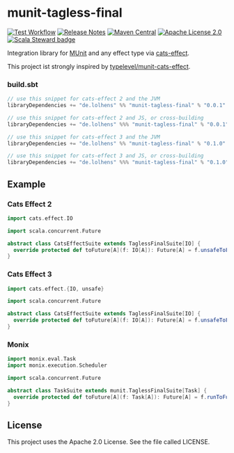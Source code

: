 # munit-tagless-final
[![Test Workflow](https://github.com/LolHens/munit-tagless-final/workflows/test/badge.svg)](https://github.com/LolHens/munit-tagless-final/actions?query=workflow%3Atest)
[![Release Notes](https://img.shields.io/github/release/LolHens/munit-tagless-final.svg?maxAge=3600)](https://github.com/LolHens/munit-tagless-final/releases/latest)
[![Maven Central](https://img.shields.io/maven-central/v/de.lolhens/munit-tagless-final_2.13)](https://search.maven.org/artifact/de.lolhens/munit-tagless-final_2.13)
[![Apache License 2.0](https://img.shields.io/github/license/LolHens/munit-tagless-final.svg?maxAge=3600)](https://www.apache.org/licenses/LICENSE-2.0)
[![Scala Steward badge](https://img.shields.io/badge/Scala_Steward-helping-blue.svg?style=flat&logo=data:image/png;base64,iVBORw0KGgoAAAANSUhEUgAAAA4AAAAQCAMAAAARSr4IAAAAVFBMVEUAAACHjojlOy5NWlrKzcYRKjGFjIbp293YycuLa3pYY2LSqql4f3pCUFTgSjNodYRmcXUsPD/NTTbjRS+2jomhgnzNc223cGvZS0HaSD0XLjbaSjElhIr+AAAAAXRSTlMAQObYZgAAAHlJREFUCNdNyosOwyAIhWHAQS1Vt7a77/3fcxxdmv0xwmckutAR1nkm4ggbyEcg/wWmlGLDAA3oL50xi6fk5ffZ3E2E3QfZDCcCN2YtbEWZt+Drc6u6rlqv7Uk0LdKqqr5rk2UCRXOk0vmQKGfc94nOJyQjouF9H/wCc9gECEYfONoAAAAASUVORK5CYII=)](https://scala-steward.org)

Integration library for [MUnit](https://scalameta.org/munit/) and any effect type via [cats-effect](https://github.com/typelevel/cats-effect/).

This project ist strongly inspired by [typelevel/munit-cats-effect](https://github.com/typelevel/munit-cats-effect).

### build.sbt
```sbt
// use this snippet for cats-effect 2 and the JVM
libraryDependencies += "de.lolhens" %% "munit-tagless-final" % "0.0.1" % Test

// use this snippet for cats-effect 2 and JS, or cross-building
libraryDependencies += "de.lolhens" %%% "munit-tagless-final" % "0.0.1" % Test

// use this snippet for cats-effect 3 and the JVM
libraryDependencies += "de.lolhens" %% "munit-tagless-final" % "0.1.0" % Test

// use this snippet for cats-effect 3 and JS, or cross-building
libraryDependencies += "de.lolhens" %%% "munit-tagless-final" % "0.1.0" % Test
```

## Example
### Cats Effect 2
```scala
import cats.effect.IO

import scala.concurrent.Future

abstract class CatsEffectSuite extends TaglessFinalSuite[IO] {
  override protected def toFuture[A](f: IO[A]): Future[A] = f.unsafeToFuture()
}
```

### Cats Effect 3
```scala
import cats.effect.{IO, unsafe}

import scala.concurrent.Future

abstract class CatsEffectSuite extends TaglessFinalSuite[IO] {
  override protected def toFuture[A](f: IO[A]): Future[A] = f.unsafeToFuture()(unsafe.IORuntime.global)
}
```

### Monix
```scala
import monix.eval.Task
import monix.execution.Scheduler

import scala.concurrent.Future

abstract class TaskSuite extends munit.TaglessFinalSuite[Task] {
  override protected def toFuture[A](f: Task[A]): Future[A] = f.runToFuture(Scheduler.global)
}
```

## License
This project uses the Apache 2.0 License. See the file called LICENSE.
